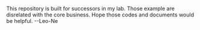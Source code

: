 This repository is built for successors in my lab. Those example are disrelated  with the core business. Hope those codes and documents would be helpful. 
																																										--Leo-Ne
				
				